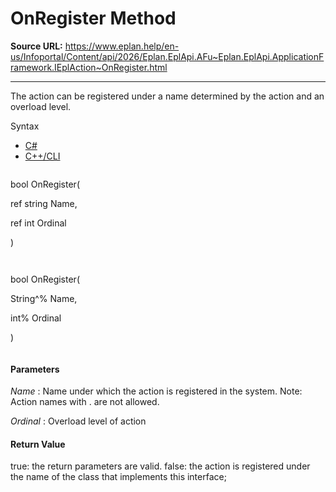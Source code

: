 # OnRegister Method

**Source URL:** https://www.eplan.help/en-us/Infoportal/Content/api/2026/Eplan.EplApi.AFu~Eplan.EplApi.ApplicationFramework.IEplAction~OnRegister.html

---

The action can be registered under a name determined by the action and an overload level.

Syntax

- [C#](#i-syntax-CS)
- [C++/CLI](#i-syntax-CPP2005)

```
```
bool OnRegister( 

   ref string Name,

   ref int Ordinal

)
```
```

```
```
bool OnRegister( 

   String^% Name,

   int% Ordinal

)
```
```

#### Parameters

*Name*
:   Name under which the action is registered in the system. Note\: Action names with . are not allowed.

*Ordinal*
:   Overload level of action

#### Return Value

true: the return parameters are valid. false: the action is registered under the name of the class that implements this interface;
